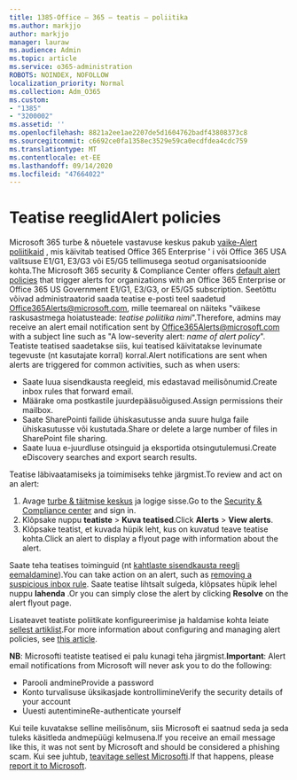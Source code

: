 ```yaml
---
title: 1385-Office – 365 – teatis – poliitika
ms.author: markjjo
author: markjjo
manager: lauraw
ms.audience: Admin
ms.topic: article
ms.service: o365-administration
ROBOTS: NOINDEX, NOFOLLOW
localization_priority: Normal
ms.collection: Adm_O365
ms.custom:
- "1385"
- "3200002"
ms.assetid: ''
ms.openlocfilehash: 8821a2ee1ae2207de5d1604762badf43808373c8
ms.sourcegitcommit: c6692ce0fa1358ec3529e59ca0ecdfdea4cdc759
ms.translationtype: MT
ms.contentlocale: et-EE
ms.lasthandoff: 09/14/2020
ms.locfileid: "47664022"
---
```

# <a name="alert-policies"></a><span data-ttu-id="53592-102">Teatise reeglid</span><span class="sxs-lookup"><span data-stu-id="53592-102">Alert policies</span></span>

<span data-ttu-id="53592-103">Microsoft 365 turbe & nõuetele vastavuse keskus pakub [vaike-Alert poliitikaid](https://docs.microsoft.com/microsoft-365/compliance/alert-policies#default-alert-policies) , mis käivitab teatised Office 365 Enterprise ' i või Office 365 USA valitsuse E1/G1, E3/G3 või E5/G5 tellimusega seotud organisatsioonide kohta.</span><span class="sxs-lookup"><span data-stu-id="53592-103">The Microsoft 365 security & Compliance Center offers [default alert policies](https://docs.microsoft.com/microsoft-365/compliance/alert-policies#default-alert-policies) that trigger alerts for organizations with an Office 365 Enterprise or Office 365 US Government E1/G1, E3/G3, or E5/G5 subscription.</span></span> <span data-ttu-id="53592-104">Seetõttu võivad administraatorid saada teatise e-posti teel saadetud Office365Alerts@microsoft.com, mille teemareal on näiteks "väikese raskusastmega hoiatusteade: *teatise poliitika nimi*".</span><span class="sxs-lookup"><span data-stu-id="53592-104">Therefore, admins may receive an alert email notification sent by Office365Alerts@microsoft.com with a subject line such as "A low-severity alert: *name of alert policy*".</span></span> <span data-ttu-id="53592-105">Teatiste teatised saadetakse siis, kui teatised käivitatakse levinumate tegevuste (nt kasutajate korral) korral.</span><span class="sxs-lookup"><span data-stu-id="53592-105">Alert notifications are sent when alerts are triggered for common activities, such as when users:</span></span>

- <span data-ttu-id="53592-106">Saate luua sisendkausta reegleid, mis edastavad meilisõnumid.</span><span class="sxs-lookup"><span data-stu-id="53592-106">Create inbox rules that forward email.</span></span>
- <span data-ttu-id="53592-107">Määrake oma postkastile juurdepääsuõigused.</span><span class="sxs-lookup"><span data-stu-id="53592-107">Assign permissions their mailbox.</span></span>
- <span data-ttu-id="53592-108">Saate SharePointi failide ühiskasutusse anda suure hulga faile ühiskasutusse või kustutada.</span><span class="sxs-lookup"><span data-stu-id="53592-108">Share or delete a large number of files in SharePoint file sharing.</span></span>
- <span data-ttu-id="53592-109">Saate luua e-juurdluse otsinguid ja eksportida otsingutulemusi.</span><span class="sxs-lookup"><span data-stu-id="53592-109">Create eDiscovery searches and export search results.</span></span>

<span data-ttu-id="53592-110">Teatise läbivaatamiseks ja toimimiseks tehke järgmist.</span><span class="sxs-lookup"><span data-stu-id="53592-110">To review and act on an alert:</span></span>

1. <span data-ttu-id="53592-111">Avage [turbe & täitmise keskus](https://protection.office.com) ja logige sisse.</span><span class="sxs-lookup"><span data-stu-id="53592-111">Go to the [Security & Compliance center](https://protection.office.com) and sign in.</span></span>
2. <span data-ttu-id="53592-112">Klõpsake nuppu **teatiste**  >  **Kuva teatised**.</span><span class="sxs-lookup"><span data-stu-id="53592-112">Click **Alerts** > **View alerts**.</span></span>
3. <span data-ttu-id="53592-113">Klõpsake teatist, et kuvada hüpik leht, kus on kuvatud teave teatise kohta.</span><span class="sxs-lookup"><span data-stu-id="53592-113">Click an alert to display a flyout page with information about the alert.</span></span>

<span data-ttu-id="53592-114">Saate teha teatises toiminguid (nt [kahtlaste sisendkausta reegli eemaldamine](https://docs.microsoft.com/microsoft-365/security/office-365-security/responding-to-a-compromised-email-account)).</span><span class="sxs-lookup"><span data-stu-id="53592-114">You can take action on an alert, such as [removing a suspicious inbox rule](https://docs.microsoft.com/microsoft-365/security/office-365-security/responding-to-a-compromised-email-account).</span></span> <span data-ttu-id="53592-115">Saate teatise lihtsalt sulgeda, klõpsates hüpik lehel nuppu **lahenda** .</span><span class="sxs-lookup"><span data-stu-id="53592-115">Or you can simply close the alert by clicking **Resolve** on the alert flyout page.</span></span>

<span data-ttu-id="53592-116">Lisateavet teatiste poliitikate konfigureerimise ja haldamise kohta leiate  [sellest artiklist](https://docs.microsoft.com/microsoft-365/compliance/alert-policies).</span><span class="sxs-lookup"><span data-stu-id="53592-116">For more information about configuring and managing alert policies, see  [this article](https://docs.microsoft.com/microsoft-365/compliance/alert-policies).</span></span>

<span data-ttu-id="53592-117">**NB**: Microsofti teatiste teatised ei palu kunagi teha järgmist.</span><span class="sxs-lookup"><span data-stu-id="53592-117">**Important**: Alert email notifications from Microsoft will never ask you to do the following:</span></span>

- <span data-ttu-id="53592-118">Parooli andmine</span><span class="sxs-lookup"><span data-stu-id="53592-118">Provide a password</span></span>
- <span data-ttu-id="53592-119">Konto turvalisuse üksikasjade kontrollimine</span><span class="sxs-lookup"><span data-stu-id="53592-119">Verify the security details of your account</span></span>
- <span data-ttu-id="53592-120">Uuesti autentimine</span><span class="sxs-lookup"><span data-stu-id="53592-120">Re-authenticate yourself</span></span>

<span data-ttu-id="53592-121">Kui teile kuvatakse selline meilisõnum, siis Microsoft ei saatnud seda ja seda tuleks käsitleda andmepüügi kelmusena.</span><span class="sxs-lookup"><span data-stu-id="53592-121">If you receive an email message like this, it was not sent by Microsoft and should be considered a phishing scam.</span></span> <span data-ttu-id="53592-122">Kui see juhtub, [teavitage sellest Microsofti](https://docs.microsoft.com/microsoft-365/security/office-365-security/report-junk-email-and-phishing-scams-in-outlook-on-the-web-eop).</span><span class="sxs-lookup"><span data-stu-id="53592-122">If that happens, please [report it to Microsoft](https://docs.microsoft.com/microsoft-365/security/office-365-security/report-junk-email-and-phishing-scams-in-outlook-on-the-web-eop).</span></span>